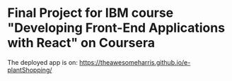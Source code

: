 # Final Project for IBM course "Developing Front-End Applications with React" on Coursera

The deployed app is on: https://theawesomeharris.github.io/e-plantShopping/
